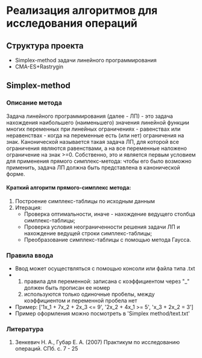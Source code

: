 # Реализация алгоритмов для исследования операций
## Структура проекта
 - Simplex-method задачи линейного программирования
 - CMA-ES+Rastrygin
## Simplex-method
### Описание метода
Задача линейного программирования (далее - ЛП) - это задача нахождения наибольшего (наименьшего) значения линейной функции многих переменных при линейных ограничениях - равенствах или неравенствах - когда на переменные есть (или нет) ограничения на знак.
Канонической называется такая задача ЛП, для которой все ограничения являются равенствами, а на все переменные наложено ограничение на знак >=0.
Собственно, это и является первым условием для применения прямого симплекс-метода: чтобы его было возможно применить, задача ЛП должна быть представлена в канонической форме.
#### Краткий алгоритм прямого-симплекс метода:
1. Построение симплекс-таблицы по исходным данным
2. Итерация:
   - Проверка оптимальности, иначе - нахождение ведущего столбца симплекс-таблицы;
   - Проверка условия неограниченности решения задачи ЛП и нахождение ведущей строки симплекс-таблицы;
   - Преобразование симплекс-таблицы с помощью метода Гаусса.

### Правила ввода
- Ввод может осуществляться с помощью консоли или файла типа .txt
- 1. правила для переменной:
         записана с коэффициентом
         через "_" должен быть прописан ее номер
  2. используются только одиночные пробелы, между коэффициентом и переменной пробела нет
- Пример: ['1x_1 + 7x_2 + 2x_3 <= 9', '2x_2 + 4x_1 >= 5', 'x_3 + 2x_2 = 3']
- Пример оформления можно посмотреть в 'Simplex method/text.txt'

### Литература
1. Зенкевич Н. А., Губар Е. А. (2007) Практикум по исследованию операций. СПб. с. 7 - 25

